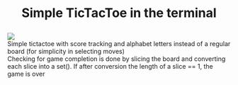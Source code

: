 # <p align="center">Simple TicTacToe in the terminal</p>
![](https://github.com/alexanderchainsaw/demo_repo/blob/main/demo.gif)  
Simple tictactoe with score tracking and alphabet letters instead of a regular board
(for simplicity in selecting moves)  
Checking for game completion is done by slicing the board 
and converting each slice into a set(). If after conversion the length of a
slice == 1, the game is over
 
